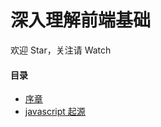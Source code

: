 # 深入理解前端基础

欢迎 Star，关注请 Watch

#### 目录

- [序章](/201709/preface.html)
- [javascript 起源](/201709/origin.html)